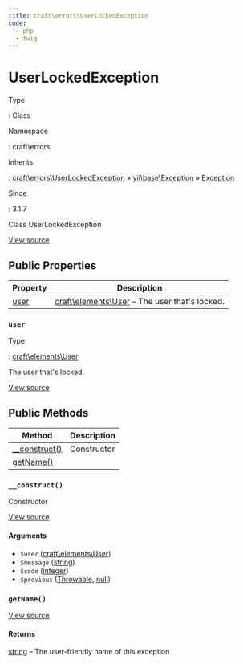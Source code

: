 ```yaml
---
title: craft\errors\UserLockedException
code:
  - php
  - twig
---
```


# UserLockedException

Type

:   Class

Namespace

:   craft\errors

Inherits

:   [craft\errors\UserLockedException](craft-errors-userlockedexception.md) &raquo;
[yii\base\Exception](https://www.yiiframework.com/doc/api/2.0/yii-base-exception) &raquo;
[Exception](http://php.net/class.exception)

Since

:   3.1.7



Class UserLockedException





[View source](https://github.com/craftcms/cms/blob/master/src/errors/UserLockedException.php)


## Public Properties

| Property                                         | Description
| ------------------------------------------------ | -----------------------------------------------------------------------
| [user](craft-errors-userlockedexception.md#user) | [craft\elements\User](craft-elements-user.md) – The user that's locked.

### `user`



Type

:   [craft\elements\User](craft-elements-user.md)



The user that's locked.



[View source](https://github.com/craftcms/cms/blob/master/src/errors/UserLockedException.php#L25)







## Public Methods

| Method                                                                | Description
| --------------------------------------------------------------------- | -----------
| [__construct()](craft-errors-userlockedexception.md#method-construct) | Constructor
| [getName()](craft-errors-userlockedexception.md#method-getname)       |

### `__construct()`





Constructor




[View source](https://github.com/craftcms/cms/blob/master/src/errors/UserLockedException.php#L35-L39)


#### Arguments

- `$user` ([craft\elements\User](craft-elements-user.md))
- `$message` ([string](http://php.net/language.types.string))
- `$code` ([integer](http://php.net/language.types.integer))
- `$previous` ([Throwable](http://php.net/class.throwable), [null](http://php.net/language.types.null))




### `getName()`










[View source](https://github.com/craftcms/cms/blob/master/src/errors/UserLockedException.php#L44-L47)



#### Returns

[string](http://php.net/language.types.string) – The user-friendly name of this exception










